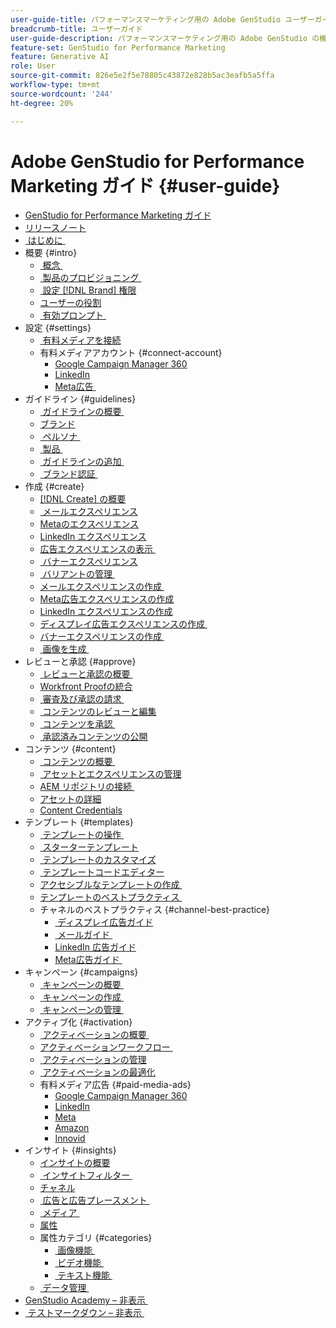 ```yaml
---
user-guide-title: パフォーマンスマーケティング用の Adobe GenStudio ユーザーガイド
breadcrumb-title: ユーザーガイド
user-guide-description: パフォーマンスマーケティング用の Adobe GenStudio の機能を探索します。オンブランドのアセットをすばやく作成、バリエーションを生成、エクスペリエンスを最適化する方法について説明します。
feature-set: GenStudio for Performance Marketing
feature: Generative AI
role: User
source-git-commit: 826e5e2f5e78805c43872e828b5ac3eafb5a5ffa
workflow-type: tm+mt
source-wordcount: '244'
ht-degree: 20%

---
```



# Adobe GenStudio for Performance Marketing ガイド {#user-guide}

+ [GenStudio for Performance Marketing ガイド &#x200B;](home.md)
+ [リリースノート](release-notes.md)
+ [&#x200B; はじめに &#x200B;](get-started.md)
+ 概要 {#intro}
   + [&#x200B; 概念 &#x200B;](concepts.md)
   + [&#x200B; 製品のプロビジョニング &#x200B;](product-provisioning.md)
   + [&#x200B; 設定  [!DNL Brand]  権限 &#x200B;](configure-brand-permissions.md)
   + [ユーザーの役割](user-roles.md)
   + [&#x200B; 有効プロンプト &#x200B;](effective-prompts.md)
+ 設定 {#settings}
   + [&#x200B; 有料メディアを接続 &#x200B;](connectors/connect-channel.md)
   + 有料メディアアカウント {#connect-account}
      + [Google Campaign Manager 360](connectors/google-cm360.md)
      + [LinkedIn](connectors/linkedin-ads.md)
      + [Meta広告 &#x200B;](connectors/meta-ads.md)
+ ガイドライン {#guidelines}
   + [&#x200B; ガイドラインの概要 &#x200B;](guidelines/overview.md)
   + [ブランド](guidelines/brands.md)
   + [&#x200B; ペルソナ &#x200B;](guidelines/personas.md)
   + [&#x200B; 製品 &#x200B;](guidelines/products.md)
   + [&#x200B; ガイドラインの追加 &#x200B;](guidelines/add-guidelines.md)
   + [&#x200B; ブランド認証 &#x200B;](guidelines/brand-validation.md)
+ 作成 {#create}
   + [[!DNL Create] の概要](create/overview.md)
   + [&#x200B; メールエクスペリエンス &#x200B;](create/email-experiences.md)
   + [Metaのエクスペリエンス &#x200B;](create/meta-experiences.md)
   + [LinkedIn エクスペリエンス &#x200B;](create/linkedin-experiences.md)
   + [&#x200B; 広告エクスペリエンスの表示 &#x200B;](create/display-ad-experiences.md)
   + [&#x200B; バナーエクスペリエンス &#x200B;](create/banner-experiences.md)
   + [&#x200B; バリアントの管理 &#x200B;](create/manage-variants.md)
   + [&#x200B; メールエクスペリエンスの作成 &#x200B;](create/create-email-experience.md)
   + [Meta広告エクスペリエンスの作成 &#x200B;](create/create-meta-ad.md)
   + [LinkedIn エクスペリエンスの作成 &#x200B;](create/create-linkedin.md)
   + [&#x200B; ディスプレイ広告エクスペリエンスの作成 &#x200B;](create/create-display-ad.md)
   + [&#x200B; バナーエクスペリエンスの作成 &#x200B;](create/create-banner-experience.md)
   + [&#x200B; 画像を生成 &#x200B;](create/generate-assets.md)
+ レビューと承認 {#approve}
   + [&#x200B; レビューと承認の概要 &#x200B;](approvals/overview.md)
   + [Workfront Proofの統合 &#x200B;](approvals/proof-integration.md)
   + [&#x200B; 審査及び承認の請求 &#x200B;](approvals/request-review.md)
   + [&#x200B; コンテンツのレビューと編集 &#x200B;](approvals/review-and-edit.md)
   + [&#x200B; コンテンツを承認 &#x200B;](approvals/approve-content.md)
   + [&#x200B; 承認済みコンテンツの公開 &#x200B;](approvals/publish-content.md)
+ コンテンツ {#content}
   + [&#x200B; コンテンツの概要 &#x200B;](content/overview.md)
   + [&#x200B; アセットとエクスペリエンスの管理 &#x200B;](content/manage-assets.md)
   + [AEM リポジトリの接続 &#x200B;](content/connect-aem-repo.md)
   + [アセットの詳細](content/asset-details.md)
   + [Content Credentials](content/content-credentials.md)
+ テンプレート {#templates}
   + [&#x200B; テンプレートの操作 &#x200B;](content/use-templates.md)
   + [&#x200B; スターターテンプレート &#x200B;](templates/starter-templates.md)
   + [&#x200B; テンプレートのカスタマイズ &#x200B;](content/customize-template.md)
   + [&#x200B; テンプレートコードエディター &#x200B;](content/code-editor.md)
   + [&#x200B; アクセシブルなテンプレートの作成 &#x200B;](content/accessibility-for-templates.md)
   + [&#x200B; テンプレートのベストプラクティス &#x200B;](content/best-practices-for-templates.md)
   + チャネルのベストプラクティス {#channel-best-practice}
      + [&#x200B; ディスプレイ広告ガイド &#x200B;](templates/display-template.md)
      + [&#x200B; メールガイド &#x200B;](templates/email-template.md)
      + [LinkedIn 広告ガイド &#x200B;](templates/linkedin-template.md)
      + [Meta広告ガイド &#x200B;](templates/meta-template.md)
+ キャンペーン {#campaigns}
   + [&#x200B; キャンペーンの概要 &#x200B;](campaigns/overview.md)
   + [&#x200B; キャンペーンの作成 &#x200B;](campaigns/create-campaign.md)
   + [&#x200B; キャンペーンの管理 &#x200B;](campaigns/manage-campaign.md)
+ アクティブ化 {#activation}
   + [&#x200B; アクティベーションの概要 &#x200B;](activation/overview.md)
   + [&#x200B; アクティベーションワークフロー &#x200B;](activation/create-activation.md)
   + [&#x200B; アクティベーションの管理 &#x200B;](activation/manage-activations.md)
   + [&#x200B; アクティベーションの最適化 &#x200B;](activation/troubleshooting.md)
   + 有料メディア広告 {#paid-media-ads}
      + [Google Campaign Manager 360](activation/activate-cm360-ad.md)
      + [LinkedIn](activation/activate-linkedin-ad.md)
      + [Meta](activation/activate-meta-ad.md)
      + [Amazon](activation/activate-amazon-ad.md)
      + [Innovid](activation/activate-innovid-ad.md)
+ インサイト {#insights}
   + [インサイトの概要](insights/overview.md)
   + [&#x200B; インサイトフィルター &#x200B;](insights/filter-views.md)
   + [チャネル](insights/channels.md)
   + [&#x200B; 広告と広告プレースメント &#x200B;](insights/ads.md)
   + [&#x200B; メディア &#x200B;](insights/media.md)
   + [属性](insights/attributes.md)
   + 属性カテゴリ {#categories}
      + [&#x200B; 画像機能 &#x200B;](insights/image-features.md)
      + [&#x200B; ビデオ機能 &#x200B;](insights/video-features.md)
      + [&#x200B; テキスト機能 &#x200B;](insights/text-features.md)
   + [&#x200B; データ管理 &#x200B;](insights/data-management.md)
+ [GenStudio Academy – 非表示 &#x200B;](genstudioacademy.md)
+ [&#x200B; テストマークダウン – 非表示 &#x200B;](test-markdown.md)
